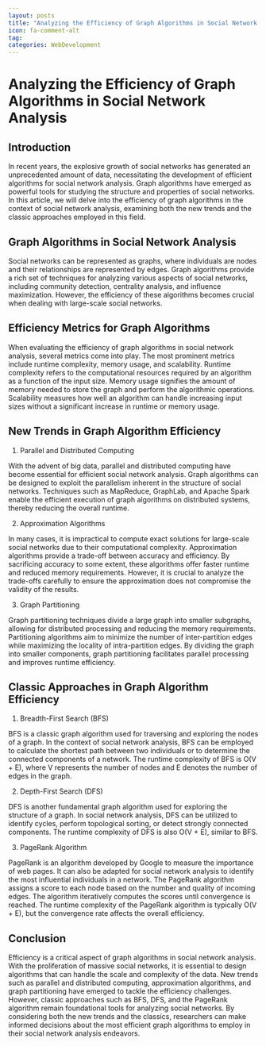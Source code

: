 ```yaml
---
layout: posts
title: "Analyzing the Efficiency of Graph Algorithms in Social Network Analysis"
icon: fa-comment-alt
tag:      
categories: WebDevelopment
---
```



# Analyzing the Efficiency of Graph Algorithms in Social Network Analysis

## Introduction

In recent years, the explosive growth of social networks has generated an unprecedented amount of data, necessitating the development of efficient algorithms for social network analysis. Graph algorithms have emerged as powerful tools for studying the structure and properties of social networks. In this article, we will delve into the efficiency of graph algorithms in the context of social network analysis, examining both the new trends and the classic approaches employed in this field.

## Graph Algorithms in Social Network Analysis

Social networks can be represented as graphs, where individuals are nodes and their relationships are represented by edges. Graph algorithms provide a rich set of techniques for analyzing various aspects of social networks, including community detection, centrality analysis, and influence maximization. However, the efficiency of these algorithms becomes crucial when dealing with large-scale social networks.

## Efficiency Metrics for Graph Algorithms

When evaluating the efficiency of graph algorithms in social network analysis, several metrics come into play. The most prominent metrics include runtime complexity, memory usage, and scalability. Runtime complexity refers to the computational resources required by an algorithm as a function of the input size. Memory usage signifies the amount of memory needed to store the graph and perform the algorithmic operations. Scalability measures how well an algorithm can handle increasing input sizes without a significant increase in runtime or memory usage.

## New Trends in Graph Algorithm Efficiency

1. Parallel and Distributed Computing

With the advent of big data, parallel and distributed computing have become essential for efficient social network analysis. Graph algorithms can be designed to exploit the parallelism inherent in the structure of social networks. Techniques such as MapReduce, GraphLab, and Apache Spark enable the efficient execution of graph algorithms on distributed systems, thereby reducing the overall runtime.

2. Approximation Algorithms

In many cases, it is impractical to compute exact solutions for large-scale social networks due to their computational complexity. Approximation algorithms provide a trade-off between accuracy and efficiency. By sacrificing accuracy to some extent, these algorithms offer faster runtime and reduced memory requirements. However, it is crucial to analyze the trade-offs carefully to ensure the approximation does not compromise the validity of the results.

3. Graph Partitioning

Graph partitioning techniques divide a large graph into smaller subgraphs, allowing for distributed processing and reducing the memory requirements. Partitioning algorithms aim to minimize the number of inter-partition edges while maximizing the locality of intra-partition edges. By dividing the graph into smaller components, graph partitioning facilitates parallel processing and improves runtime efficiency.

## Classic Approaches in Graph Algorithm Efficiency

1. Breadth-First Search (BFS)

BFS is a classic graph algorithm used for traversing and exploring the nodes of a graph. In the context of social network analysis, BFS can be employed to calculate the shortest path between two individuals or to determine the connected components of a network. The runtime complexity of BFS is O(V + E), where V represents the number of nodes and E denotes the number of edges in the graph.

2. Depth-First Search (DFS)

DFS is another fundamental graph algorithm used for exploring the structure of a graph. In social network analysis, DFS can be utilized to identify cycles, perform topological sorting, or detect strongly connected components. The runtime complexity of DFS is also O(V + E), similar to BFS.

3. PageRank Algorithm

PageRank is an algorithm developed by Google to measure the importance of web pages. It can also be adapted for social network analysis to identify the most influential individuals in a network. The PageRank algorithm assigns a score to each node based on the number and quality of incoming edges. The algorithm iteratively computes the scores until convergence is reached. The runtime complexity of the PageRank algorithm is typically O(V + E), but the convergence rate affects the overall efficiency.

## Conclusion

Efficiency is a critical aspect of graph algorithms in social network analysis. With the proliferation of massive social networks, it is essential to design algorithms that can handle the scale and complexity of the data. New trends such as parallel and distributed computing, approximation algorithms, and graph partitioning have emerged to tackle the efficiency challenges. However, classic approaches such as BFS, DFS, and the PageRank algorithm remain foundational tools for analyzing social networks. By considering both the new trends and the classics, researchers can make informed decisions about the most efficient graph algorithms to employ in their social network analysis endeavors.